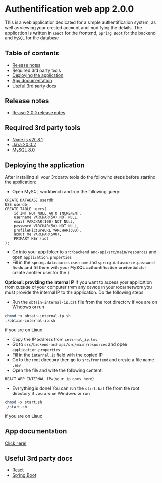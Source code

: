 # Authentification web app 2.0.0

This is a web application dedicated for a simple authentification system, as well as viewing your created account and modifying the details. The application is written in `React` for the frontend, `Spring Boot` for the backend and `MySQL` for the database

## Table of contents

- [Release notes](#release-notes)
- [Required 3rd party tools](#required-3rd-party-tools)
- [Deploying the application](#deploying-the-application)
- [App documentation](#app-documentation)
- [Useful 3rd party docs](#useful-3rd-party-docs)

## Release notes

- [Relase 2.0.0 release notes]([url](https://github.com/virlancristian/Authentification-site/pull/6))

## Required 3rd party tools

- [Node.js v20.8.1](https://nodejs.org/dist/v20.8.1/)
- [Java 20.0.2](https://www.oracle.com/java/technologies/javase/jdk20-archive-downloads.html)
- [MySQL 8.0](https://dev.mysql.com/downloads/installer/)

## Deploying the application

After installing all your 3rdparty tools do the following steps before starting the application:
- Open MySQL workbench and run the following query:
```mysql
CREATE DATABASE userdb;
USE userdb;
CREATE TABLE users(
    id INT NOT NULL AUTO_INCREMENT,
    username VARCHAR(50) NOT NULL,
    email VARCHAR(100) NOT NULL,
    password VARCHAR(50) NOT NULL,
    profilePictureURL VARCHAR(500),
    about_me VARCHAR(500),
    PRIMARY KEY (id)
);
``` 
- Go into your app folder to `src/backend-and-api/src/main/resources` and open `application.properties`
- Fill in the `spring.datasource.username` and `spring.datasource.password` fields and fill them with your MySQL authentification credentials(or create another user for the )

**Optional: providing the internal IP**
If you want to access your application from outside of your computer from any device in your local network you must provide the internal IP to the application. Do the following steps:
- Run the `obtain-internal-ip.bat` file from the root directory if you are on Windows or run
```bash
chmod +x obtain-internal-ip.sh
./obtain-internal-ip.sh
```
if you are on Linux
- Copy the IP address from `internal_ip.txt`
- Go to `src/backend-and-api/src/main/resources` and open `application.properties`
- Fill in the `internal.ip` field with the copied IP
- Go to the root directory then go to `src/frontend` and create a file name `.env`
- Open the file and write the following content:
```env
REACT_APP_INTERNAL_IP={your_ip_goes_here}
```

- Everything is done! You can run the `start.bat` file from the root directory if you are on Windows or run
```bash
chmod +x start.sh
./start.sh
```
if you are on Linux

## App documentation

[Click here!](https://github.com/virlancristian/Authentification-site/issues/5)

## Useful 3rd party docs

- [React](https://devdocs.io/react/)
- [Spring Boot](https://docs.spring.io/spring-boot/docs/current/reference/htmlsingle/)
